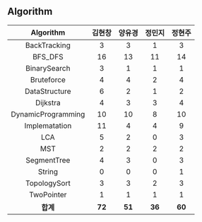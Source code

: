 ## Algorithm
|    Algorithm    | 김현창 | 양유경 | 정민지 | 정현주 |
| :-------------: | :----: | :----: | :----: | :----: |
|BackTracking|3|3|1|3|
|BFS_DFS|16|13|11|14|
|BinarySearch|3|1|1|1|
|Bruteforce|4|4|2|4|
|DataStructure|6|2|1|2|
|Dijkstra|4|3|3|4|
|DynamicProgramming|10|10|8|10|
|Implematation|11|4|4|9|
|LCA|5|2|0|3|
|MST|2|2|2|2|
|SegmentTree|4|3|0|3|
|String|0|0|0|1|
|TopologySort|3|3|2|3|
|TwoPointer|1|1|1|1|
| **합계** | **72**|**51**|**36**|**60**|

